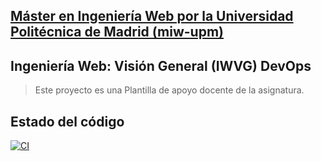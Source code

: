 ## [Máster en Ingeniería Web por la Universidad Politécnica de Madrid (miw-upm)](http://miw.etsisi.upm.es)
## Ingeniería Web: Visión General (IWVG) DevOps
> Este proyecto es una Plantilla de apoyo docente de la asignatura.

## Estado del código

[![CI](https://github.com/js-rom/iwvg-devops-jesus-romero/actions/workflows/ci.yml/badge.svg?branch=develop)](https://github.com/js-rom/iwvg-devops-jesus-romero/actions/workflows/ci.yml)

